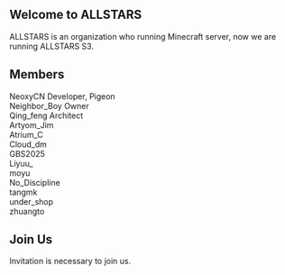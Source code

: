 ## Welcome to ALLSTARS  
ALLSTARS is an organization who running Minecraft server, now we are running ALLSTARS S3.  
## Members  
NeoxyCN Developer, Pigeon    
Neighbor_Boy Owner  
Qing_feng  Architect  
Artyom_Jim  
Atrium_C  
Cloud_dm  
GBS2025  
Liyuu_  
moyu  
No_Discipline  
tangmk  
under_shop  
zhuangto  
## Join Us  
Invitation is necessary to join us.
